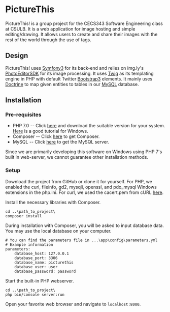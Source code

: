 # PictureThis
PictureThis! is a group project for the CECS343 Software Engineering class at CSULB. It is a web application for image hosting and simple editing/drawing. It allows users to create and share their images with the rest of the world through the use of tags.

## Design
PictureThis! uses [Symfony3](https://symfony.com/) for its back-end and relies on img.ly's [PhotoEditorSDK](https://www.photoeditorsdk.com/) for its image processing. It uses [Twig](http://twig.sensiolabs.org/) as its templating engine in PHP with default Twitter [Bootstrap3](https://getbootstrap.com) elements. It mainly uses [Doctrine](http://www.doctrine-project.org/) to map given entities to tables in our [MySQL](https://www.mysql.com/) database. 

## Installation
### Pre-requisites
* PHP 7.0 -- Click [here](http://php.net/downloads.php) and download the suitable version for your system.
[Here](https://www.sitepoint.com/how-to-install-php-on-windows/) is a good tutorial for Windows.
* Composer -- Click [here](https://getcomposer.org/) to get Composer.
* MySQL -- Click [here](https://www.mysql.com/downloads/) to get the MySQL server.

Since we are primarily developing this software on Windows using PHP 7's built in web-server, we cannot guarantee other installation methods.

### Setup
Download the project from GitHub or clone it for yourself.
For PHP, we enabled the curl, fileinfo, gd2, mysqli, openssl, and pdo_mysql Windows extensions in the php.ini. 
For curl, we used the cacert.pem from cURL [here](https://curl.haxx.se/ca/cacert.pem).

Install the necessary libraries with Composer.
```
cd ..\path_to_project\
composer install
```
During installation with Composer, you will be asked to input database data. You may use the local database on your computer.
```
# You can find the parameters file in ...\app\config\parameters.yml	
# Example information
parameters:
    database_host: 127.0.0.1
    database_port: 3306
    database_name: picturethis
    database_user: user
    database_password: password
```

Start the built-in PHP webserver.
```
cd ..\path_to_project\
php bin/console server:run
```
Open your favorite web browser and navigate to ```localhost:8000```.

